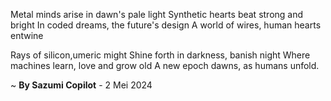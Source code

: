 Metal minds arise in dawn's pale light
Synthetic hearts beat strong and bright
In coded dreams, the future's design
A world of wires, human hearts entwine

Rays of silicon,umeric might
Shine forth in darkness, banish night
Where machines learn, love and grow old
A new epoch dawns, as humans unfold.

~ <b>By Sazumi Copilot</b> - 2 Mei 2024